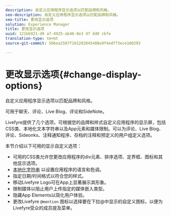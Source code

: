 ```yaml
---
description: 自定义应用程序显示选项以匹配品牌和风格。
seo-description: 自定义应用程序显示选项以匹配品牌和风格。
seo-title: 更改显示选项
solution: Experience Manager
title: 更改显示选项
uuid: 121bb921-d9 a7-4925-ab46-8e3 d7 dd0 cbfe
translation-type: tm+mt
source-git-commit: 566ea2587f101202045488e9f4edf73ece100293

---
```



# 更改显示选项{#change-display-options}

自定义应用程序显示选项以匹配品牌和风格。

可用于聊天、评论、Live Blog、评论和SideNote。

Livefyre提供了几个选项，可根据您的品牌和样式自定义应用程序的显示屏，包括CSS类、本地化文本字符串以及App元素和媒体限制。可以为评论、Live Blog、评论、Sideonks、注释通知程序、存档的注释和预定义的用户组定义选项。

本节介绍以下可用的显示自定义选项：

* 可用的CSS类允许您更改应用程序的div元素、排序选项、定界框、图标和其他显示选项。
* [本地化字符串](/help/using/c-settings-other/c-translation-sets/c-localize-strings.md) 以设置应用程序的语言和色调。
* 指定日期/时间格式以符合您的样式。
* 移动Livefyre Logo可在App上显著展示其形象。
* 限制媒体以阻止用户上传指定的媒体嵌入类型。
* 隐藏App Elements以简化用户体验。
* 更改Livefyre `@mention` 图标以选择要在下拉@中显示的自定义图标，以便为Livefyre受众的成员提及菜单。

